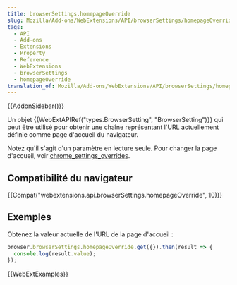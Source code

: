 ```yaml
---
title: browserSettings.homepageOverride
slug: Mozilla/Add-ons/WebExtensions/API/browserSettings/homepageOverride
tags:
  - API
  - Add-ons
  - Extensions
  - Property
  - Reference
  - WebExtensions
  - browserSettings
  - homepageOverride
translation_of: Mozilla/Add-ons/WebExtensions/API/browserSettings/homepageOverride
---
```


{{AddonSidebar()}}

Un objet {{WebExtAPIRef("types.BrowserSetting", "BrowserSetting")}} qui peut être utilisé pour obtenir une chaîne représentant l'URL actuellement définie comme page d'accueil du navigateur.

Notez qu'il s'agit d'un paramètre en lecture seule. Pour changer la page d'accueil, voir [chrome_settings_overrides](/fr/Add-ons/WebExtensions/manifest.json/chrome_settings_overrides).

## Compatibilité du navigateur

{{Compat("webextensions.api.browserSettings.homepageOverride", 10)}}

## Exemples

Obtenez la valeur actuelle de l'URL de la page d'accueil :

```js
browser.browserSettings.homepageOverride.get({}).then(result => {
  console.log(result.value);
});
```

{{WebExtExamples}}
